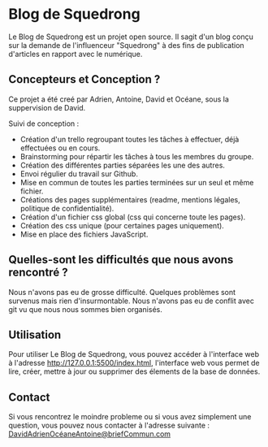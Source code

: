 # Blog de Squedrong

Le Blog de Squedrong est un projet open source.
Il sagit d'un blog conçu sur la demande de l'influenceur "Squedrong" à des fins de publication d'articles en rapport avec le numérique.

## Concepteurs et Conception ?

Ce projet a été creé par Adrien, Antoine, David et Océane, sous la suppervision de David.

Suivi de conception :

* Création d'un trello regroupant toutes les tâches à effectuer, déjà effectuées ou en cours.
* Brainstorming pour répartir les tâches à tous les membres du groupe.
* Création des différentes parties séparées les une des autres.
* Envoi régulier du travail sur Github.
* Mise en commun de toutes les parties terminées sur un seul et même fichier.
* Créations des pages supplémentaires (readme, mentions légales, politique de confidentialité).
* Création d'un fichier css global (css qui concerne toute les pages).
* Création des css unique (pour certaines pages uniquement).
* Mise en place des fichiers JavaScript.

## Quelles-sont les difficultés que nous avons rencontré ?

Nous n'avons pas eu de grosse difficulté. Quelques problèmes sont survenus mais rien d'insurmontable. Nous n'avons pas eu de conflit avec git vu que nous nous sommes bien organisés.

## Utilisation

Pour utiliser Le Blog de Squedrong, vous pouvez accéder à l'interface web à l'adresse http://127.0.0.1:5500/index.html, l'interface web vous permet de lire, créer, mettre à jour ou supprimer des élements de la base de données.

## Contact

Si vous rencontrez le moindre probleme ou si vous avez simplement une question, vous pouvez nous contacter à l'adresse suivante : DavidAdrienOcéaneAntoine@briefCommun.com
